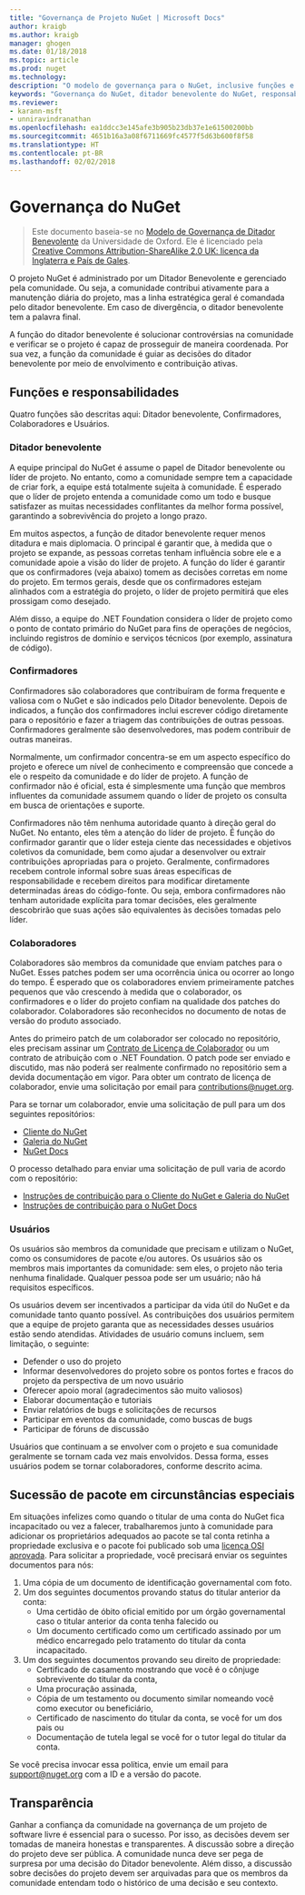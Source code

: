 ```yaml
---
title: "Governança de Projeto NuGet | Microsoft Docs"
author: kraigb
ms.author: kraigb
manager: ghogen
ms.date: 01/18/2018
ms.topic: article
ms.prod: nuget
ms.technology: 
description: "O modelo de governança para o NuGet, inclusive funções e responsabilidades de confirmadores, colaboradores e usuários."
keywords: "Governança do NuGet, ditador benevolente do NuGet, responsabilidades de confirmador, responsabilidades de colaborador, responsabilidades de usuário"
ms.reviewer:
- karann-msft
- unniravindranathan
ms.openlocfilehash: ea1ddcc3e145afe3b905b23db37e1e61500200bb
ms.sourcegitcommit: 4651b16a3a08f6711669fc4577f5d63b600f8f58
ms.translationtype: HT
ms.contentlocale: pt-BR
ms.lasthandoff: 02/02/2018
---
```

# <a name="nuget-governance"></a>Governança do NuGet

> Este documento baseia-se no [Modelo de Governança de Ditador Benevolente](http://www.oss-watch.ac.uk/resources/benevolentdictatorgovernancemodel) da Universidade de Oxford. Ele é licenciado pela [Creative Commons Attribution-ShareAlike 2.0 UK: licença da Inglaterra e País de Gales](http://creativecommons.org/licenses/by-sa/2.0/uk/).

O projeto NuGet é administrado por um Ditador Benevolente e gerenciado pela comunidade. Ou seja, a comunidade contribui ativamente para a manutenção diária do projeto, mas a linha estratégica geral é comandada pelo ditador benevolente. Em caso de divergência, o ditador benevolente tem a palavra final.

A função do ditador benevolente é solucionar controvérsias na comunidade e verificar se o projeto é capaz de prosseguir de maneira coordenada. Por sua vez, a função da comunidade é guiar as decisões do ditador benevolente por meio de envolvimento e contribuição ativas.

## <a name="roles-and-responsibilities"></a>Funções e responsabilidades

Quatro funções são descritas aqui: Ditador benevolente, Confirmadores, Colaboradores e Usuários.

### <a name="benevolent-dictator"></a>Ditador benevolente

A equipe principal do NuGet é assume o papel de Ditador benevolente ou líder de projeto. No entanto, como a comunidade sempre tem a capacidade de criar fork, a equipe está totalmente sujeita à comunidade. É esperado que o líder de projeto entenda a comunidade como um todo e busque satisfazer as muitas necessidades conflitantes da melhor forma possível, garantindo a sobrevivência do projeto a longo prazo.

Em muitos aspectos, a função de ditador benevolente requer menos ditadura e mais diplomacia. O principal é garantir que, à medida que o projeto se expande, as pessoas corretas tenham influência sobre ele e a comunidade apoie a visão do líder de projeto. A função do líder é garantir que os confirmadores (veja abaixo) tomem as decisões corretas em nome do projeto. Em termos gerais, desde que os confirmadores estejam alinhados com a estratégia do projeto, o líder de projeto permitirá que eles prossigam como desejado.

Além disso, a equipe do .NET Foundation considera o líder de projeto como o ponto de contato primário do NuGet para fins de operações de negócios, incluindo registros de domínio e serviços técnicos (por exemplo, assinatura de código).

### <a name="committers"></a>Confirmadores

Confirmadores são colaboradores que contribuíram de forma frequente e valiosa com o NuGet e são indicados pelo Ditador benevolente. Depois de indicados, a função dos confirmadores inclui escrever código diretamente para o repositório e fazer a triagem das contribuições de outras pessoas. Confirmadores geralmente são desenvolvedores, mas podem contribuir de outras maneiras.

Normalmente, um confirmador concentra-se em um aspecto específico do projeto e oferece um nível de conhecimento e compreensão que concede a ele o respeito da comunidade e do líder de projeto. A função de confirmador não é oficial, esta é simplesmente uma função que membros influentes da comunidade assumem quando o líder de projeto os consulta em busca de orientações e suporte.

Confirmadores não têm nenhuma autoridade quanto à direção geral do NuGet. No entanto, eles têm a atenção do líder de projeto. É função do confirmador garantir que o líder esteja ciente das necessidades e objetivos coletivos da comunidade, bem como ajudar a desenvolver ou extrair contribuições apropriadas para o projeto. Geralmente, confirmadores recebem controle informal sobre suas áreas específicas de responsabilidade e recebem direitos para modificar diretamente determinadas áreas do código-fonte. Ou seja, embora confirmadores não tenham autoridade explícita para tomar decisões, eles geralmente descobrirão que suas ações são equivalentes às decisões tomadas pelo líder.

### <a name="contributors"></a>Colaboradores

Colaboradores são membros da comunidade que enviam patches para o NuGet. Esses patches podem ser uma ocorrência única ou ocorrer ao longo do tempo. É esperado que os colaboradores enviem primeiramente patches pequenos que vão crescendo à medida que o colaborador, os confirmadores e o líder do projeto confiam na qualidade dos patches do colaborador. Colaboradores são reconhecidos no documento de notas de versão do produto associado.

Antes do primeiro patch de um colaborador ser colocado no repositório, eles precisam assinar um [Contrato de Licença de Colaborador](http://en.wikipedia.org/wiki/Contributor_License_Agreement) ou um contrato de atribuição com o .NET Foundation. O patch pode ser enviado e discutido, mas não poderá ser realmente confirmado no repositório sem a devida documentação em vigor. Para obter um contrato de licença de colaborador, envie uma solicitação por email para [contributions@nuget.org](mailto:contributions@nuget.org).

Para se tornar um colaborador, envie uma solicitação de pull para um dos seguintes repositórios:

- [Cliente do NuGet](https://github.com/NuGet/NuGet.Client)
- [Galeria do NuGet](https://github.com/nuget/nugetgallery)
- [NuGet Docs](https://github.com/nuget/nugetdocs)

O processo detalhado para enviar uma solicitação de pull varia de acordo com o repositório:

- [Instruções de contribuição para o Cliente do NuGet e Galeria do NuGet](https://github.com/NuGet/Home/wiki/Contributing-to-NuGet)
- [Instruções de contribuição para o NuGet Docs](https://github.com/NuGet/NuGetDocs/wiki/Contributing-to-NuGet-Documentation)

### <a name="users"></a>Usuários

Os usuários são membros da comunidade que precisam e utilizam o NuGet, como os consumidores de pacote e/ou autores. Os usuários são os membros mais importantes da comunidade: sem eles, o projeto não teria nenhuma finalidade. Qualquer pessoa pode ser um usuário; não há requisitos específicos.

Os usuários devem ser incentivados a participar da vida útil do NuGet e da comunidade tanto quanto possível. As contribuições dos usuários permitem que a equipe de projeto garanta que as necessidades desses usuários estão sendo atendidas. Atividades de usuário comuns incluem, sem limitação, o seguinte:

- Defender o uso do projeto
- Informar desenvolvedores do projeto sobre os pontos fortes e fracos do projeto da perspectiva de um novo usuário
- Oferecer apoio moral (agradecimentos são muito valiosos)
- Elaborar documentação e tutoriais
- Enviar relatórios de bugs e solicitações de recursos
- Participar em eventos da comunidade, como buscas de bugs
- Participar de fóruns de discussão

Usuários que continuam a se envolver com o projeto e sua comunidade geralmente se tornam cada vez mais envolvidos. Dessa forma, esses usuários podem se tornar colaboradores, conforme descrito acima.

## <a name="package-succession-under-special-circumstances"></a>Sucessão de pacote em circunstâncias especiais

Em situações infelizes como quando o titular de uma conta do NuGet fica incapacitado ou vez a falecer, trabalharemos junto à comunidade para adicionar os proprietários adequados ao pacote se tal conta retinha a propriedade exclusiva e o pacote foi publicado sob uma [licença OSI aprovada](https://opensource.org/licenses/alphabetical). Para solicitar a propriedade, você precisará enviar os seguintes documentos para nós:

1. Uma cópia de um documento de identificação governamental com foto.
1. Um dos seguintes documentos provando status do titular anterior da conta: 
    - Uma certidão de óbito oficial emitido por um órgão governamental caso o titular anterior da conta tenha falecido ou
    - Um documento certificado como um certificado assinado por um médico encarregado pelo tratamento do titular da conta incapacitado.
1. Um dos seguintes documentos provando seu direito de propriedade: 
    - Certificado de casamento mostrando que você é o cônjuge sobrevivente do titular da conta,
    - Uma procuração assinada,
    - Cópia de um testamento ou documento similar nomeando você como executor ou beneficiário,
    - Certificado de nascimento do titular da conta, se você for um dos pais ou
    - Documentação de tutela legal se você for o tutor legal do titular da conta.

Se você precisa invocar essa política, envie um email para [support@nuget.org](mailto:support@nuget.org) com a ID e a versão do pacote.

## <a name="transparency"></a>Transparência

Ganhar a confiança da comunidade na governança de um projeto de software livre é essencial para o sucesso. Por isso, as decisões devem ser tomadas de maneira honestas e transparentes. A discussão sobre a direção do projeto deve ser pública. A comunidade nunca deve ser pega de surpresa por uma decisão do Ditador benevolente. Além disso, a discussão sobre decisões do projeto devem ser arquivadas para que os membros da comunidade entendam todo o histórico de uma decisão e seu contexto.
